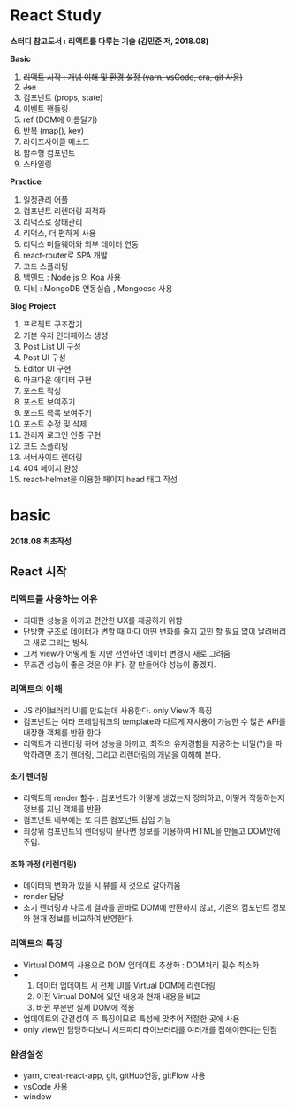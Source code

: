 # React Study
**스터디 참고도서 : 리액트를 다루는 기술 (김민준 저, 2018.08)**

**Basic**
1. ~~리액트 시작 : 개념 이해 및 환경 설정 (yarn, vsCode, cra, git 사용)~~
2. ~~Jsx~~
3. 컴포넌트 (props, state)
4. 이벤트 핸들링
5. ref (DOM에 이름달기)
6. 반복 (map(), key)
7. 라이프사이클 메소드
8. 함수형 컴포넌트
9. 스타일링

**Practice**
1. 일정관리 어플
2. 컴포넌트 리렌더링 최적화
3. 리덕스로 상태관리 
4. 리덕스, 더 편하게 사용
5. 리덕스 미들웨어와 외부 데이터 연동
6. react-router로 SPA 개발
7. 코드 스플리팅
8. 백엔드 : Node.js 의 Koa 사용
9. 디비 : MongoDB 연동실습 , Mongoose 사용

**Blog Project** 
1. 프로젝트 구조잡기
2. 기본 유저 인터페이스 생성
3. Post List UI 구성
4. Post UI 구성
5. Editor UI 구현
6. 마크다운 에디터 구현
7. 포스트 작성
8. 포스트 보여주기
9. 포스트 목록 보여주기
10. 포스트 수정 및 삭제
11. 관리자 로그인 인증 구현
12. 코드 스플리팅
13. 서버사이드 렌더링
14. 404 페이지 완성
15. react-helmet을 이용한 페이지 head 태그 작성

# basic 

**2018.08 최초작성**
## React 시작 
### 리액트를 사용하는 이유
- 최대한 성능을 아끼고 편안한 UX를 제공하기 위함
- 단방향 구조로 데이터가 변할 때 마다 어떤 변화를 줄지 고민 할 필요 없이 날려버리고 새로 그리는 방식. 
- 그저 view가 어떻게 될 지만 선언하면 데이터 변경시 새로 그려줌
- 무조건 성능이 좋은 것은 아니다. 잘 만들어야 성능이 좋겠지. 

### 리액트의 이해 
- JS 라이브러리 UI를 만드는데 사용한다. only View가 특징
- 컴포넌트는 여타 프레임워크의 template과 다르게 재사용이 가능한 수 많은 API를 내장한 객체를 반환 한다.
- 리액트가 리렌더링 하며 성능을 아끼고, 최적의 유저경험을 제공하는 비밀(?)을 파악하려면 초기 렌더링, 그리고 리렌더링의 개념을 이해해 본다. 
    
#### 초기 렌더링
- 리액트의 render 함수 : 컴포넌트가 어떻게 생겼는지 정의하고, 어떻게 작동하는지 정보를 지닌 객체를 반환.
- 컴포넌트 내부에는 또 다른 컴포넌트 삽입 가능
- 최상위 컴포넌트의 렌더링이 끝나면 정보를 이용하여 HTML을 만들고 DOM안에 주입.

#### 조화 과정 (리렌더링) 
- 데이터의 변화가 있을 시 뷰를 새 것으로 갈아끼움
- render 담당 
- 초기 렌더링과 다르게 결과를 곧바로 DOM에 반환하지 않고, 기존의 컴포넌트 정보와 현재 정보를 비교하여 반영한다.

### 리액트의 특징
- Virtual DOM의 사용으로 DOM 업데이트 추상화 : DOM처리 횟수 최소화
- 1. 데이터 업데이트 시 전체 UI를 Virtual DOM에 리렌더링
  1. 이전 Virtual DOM에 있던 내용과 현재 내용을 비교
  2. 바뀐 부분만 실제 DOM에 적용
- 업데이트의 간결성이 주 특징이므로 특성에 맞추어 적절한 곳에 사용
- only view만 담당하다보니 서드파티 라이브러리를 여러개를 접해야한다는 단점
  

### 환경설정
- yarn, creat-react-app, git, gitHub연동, gitFlow 사용
- vsCode 사용
- window
